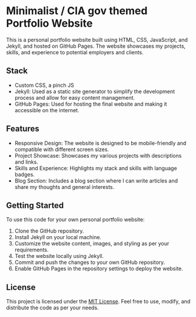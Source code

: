 # Minimalist / CIA gov themed Portfolio Website

This is a personal portfolio website built using HTML, CSS, JavaScript, and Jekyll, and hosted on GitHub Pages. The website showcases my projects, skills, and experience to potential employers and clients.

## Stack

- Custom CSS, a pinch JS
- Jekyll: Used as a static site generator to simplify the development process and allow for easy content management.
- GitHub Pages: Used for hosting the final website and making it accessible on the internet.

## Features

- Responsive Design: The website is designed to be mobile-friendly and compatible with different screen sizes.
- Project Showcase: Showcases my various projects with descriptions and links.
- Skills and Experience: Highlights my stack and skills with language badges.
- Blog Section: Includes a blog section where I can write articles and share my thoughts and general interests.

## Getting Started

To use this code for your own personal portfolio website:

1. Clone the GitHub repository.
2. Install Jekyll on your local machine.
3. Customize the website content, images, and styling as per your requirements.
4. Test the website locally using Jekyll.
5. Commit and push the changes to your own GitHub repository.
6. Enable GitHub Pages in the repository settings to deploy the website.

## License

This project is licensed under the [MIT License](LICENSE). Feel free to use, modify, and distribute the code as per your needs.
